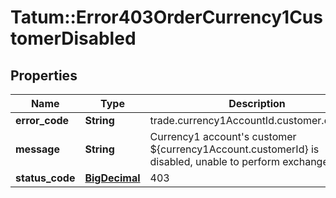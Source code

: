 # Tatum::Error403OrderCurrency1CustomerDisabled

## Properties
Name | Type | Description | Notes
------------ | ------------- | ------------- | -------------
**error_code** | **String** | trade.currency1AccountId.customer.disabled | 
**message** | **String** | Currency1 account&#x27;s customer ${currency1Account.customerId} is disabled, unable to perform exchange trade. | 
**status_code** | [**BigDecimal**](BigDecimal.md) | 403 | 


